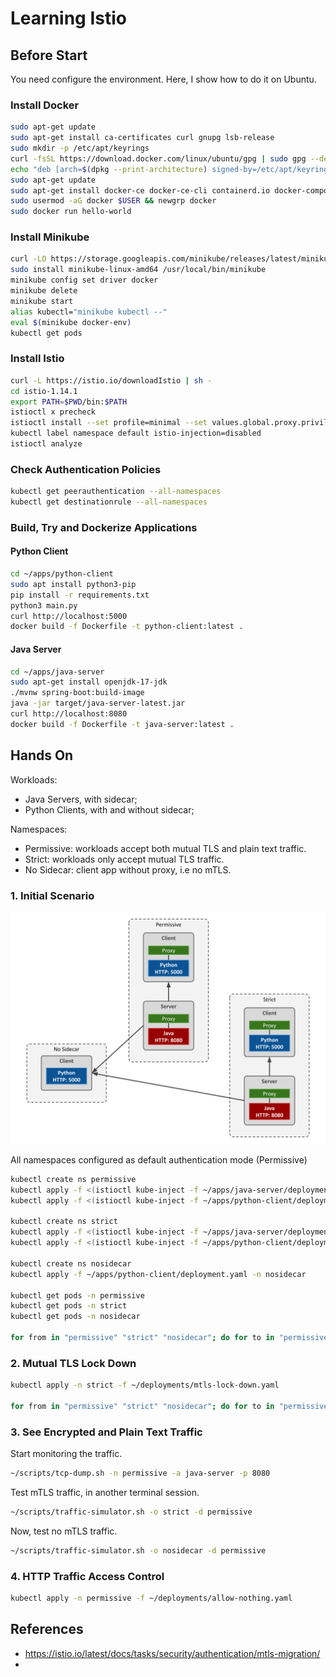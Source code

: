 # Learning Istio

## Before Start

You need configure the environment.
Here, I show how to do it on Ubuntu.

### Install Docker

```sh
sudo apt-get update
sudo apt-get install ca-certificates curl gnupg lsb-release
sudo mkdir -p /etc/apt/keyrings
curl -fsSL https://download.docker.com/linux/ubuntu/gpg | sudo gpg --dearmor -o /etc/apt/keyrings/docker.gpg
echo "deb [arch=$(dpkg --print-architecture) signed-by=/etc/apt/keyrings/docker.gpg] https://download.docker.com/linux/ubuntu $(lsb_release -cs) stable" | sudo tee /etc/apt/sources.list.d/docker.list > /dev/null
sudo apt-get update
sudo apt-get install docker-ce docker-ce-cli containerd.io docker-compose-plugin
sudo usermod -aG docker $USER && newgrp docker
sudo docker run hello-world
```

### Install Minikube

```sh
curl -LO https://storage.googleapis.com/minikube/releases/latest/minikube-linux-amd64
sudo install minikube-linux-amd64 /usr/local/bin/minikube
minikube config set driver docker
minikube delete
minikube start
alias kubectl="minikube kubectl --"
eval $(minikube docker-env)
kubectl get pods
```

### Install Istio

```sh
curl -L https://istio.io/downloadIstio | sh -
cd istio-1.14.1
export PATH=$PWD/bin:$PATH
istioctl x precheck
istioctl install --set profile=minimal --set values.global.proxy.privileged=true
kubectl label namespace default istio-injection=disabled
istioctl analyze
```

### Check Authentication Policies

```sh
kubectl get peerauthentication --all-namespaces
kubectl get destinationrule --all-namespaces
```

### Build, Try and Dockerize Applications

#### Python Client

```sh
cd ~/apps/python-client
sudo apt install python3-pip
pip install -r requirements.txt
python3 main.py
curl http://localhost:5000
docker build -f Dockerfile -t python-client:latest .
```

#### Java Server

```sh
cd ~/apps/java-server
sudo apt-get install openjdk-17-jdk
./mvnw spring-boot:build-image
java -jar target/java-server-latest.jar
curl http://localhost:8080
docker build -f Dockerfile -t java-server:latest .
```

## Hands On

Workloads:
- Java Servers, with sidecar;
- Python Clients, with and without sidecar;

Namespaces:
- Permissive: workloads accept both mutual TLS and plain text traffic.
- Strict: workloads only accept mutual TLS traffic.
- No Sidecar: client app without proxy, i.e no mTLS.

### 1. Initial Scenario

![Initial Scenario](initial-scenario.png)

All namespaces configured as default authentication mode (Permissive)

```sh
kubectl create ns permissive
kubectl apply -f <(istioctl kube-inject -f ~/apps/java-server/deployment.yaml) -n permissive
kubectl apply -f <(istioctl kube-inject -f ~/apps/python-client/deployment.yaml) -n permissive

kubectl create ns strict
kubectl apply -f <(istioctl kube-inject -f ~/apps/java-server/deployment.yaml) -n strict
kubectl apply -f <(istioctl kube-inject -f ~/apps/python-client/deployment.yaml) -n strict

kubectl create ns nosidecar
kubectl apply -f ~/apps/python-client/deployment.yaml -n nosidecar

kubectl get pods -n permissive
kubectl get pods -n strict
kubectl get pods -n nosidecar

for from in "permissive" "strict" "nosidecar"; do for to in "permissive" "strict"; do kubectl exec "$(kubectl get pod -l app=python-client -n ${from} -o jsonpath={.items..metadata.name})" -c python-client -n ${from} -- curl http://java-server.${to}:8080 -s -o /dev/null -w "python-client.${from} to java-server.${to}: %{http_code}\n"; done; done
```

### 2. Mutual TLS Lock Down

```sh
kubectl apply -n strict -f ~/deployments/mtls-lock-down.yaml

for from in "permissive" "strict" "nosidecar"; do for to in "permissive" "strict"; do kubectl exec "$(kubectl get pod -l app=python-client -n ${from} -o jsonpath={.items..metadata.name})" -c python-client -n ${from} -- curl http://java-server.${to}:8080 -s -o /dev/null -w "python-client.${from} to java-server.${to}: %{http_code}\n"; done; done
```

### 3. See Encrypted and Plain Text Traffic

Start monitoring the traffic.

```sh
~/scripts/tcp-dump.sh -n permissive -a java-server -p 8080
```

Test mTLS traffic, in another terminal session.

```sh
~/scripts/traffic-simulator.sh -o strict -d permissive
```

Now, test no mTLS traffic.

```sh
~/scripts/traffic-simulator.sh -o nosidecar -d permissive
```

### 4. HTTP Traffic Access Control

```sh
kubectl apply -n permissive -f ~/deployments/allow-nothing.yaml
```

## References

- https://istio.io/latest/docs/tasks/security/authentication/mtls-migration/
- 
